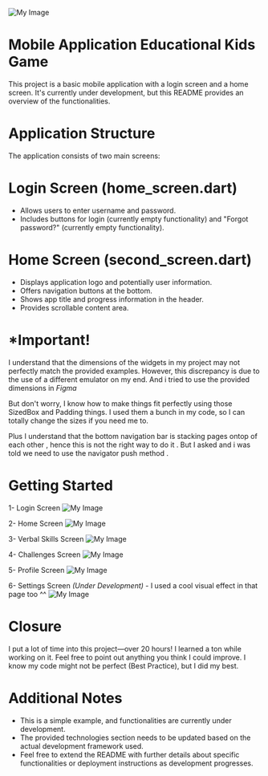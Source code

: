 ![My Image](./assets/TuwaiqAcademy.png)

# Mobile Application Educational Kids Game

This project is a basic mobile application with a login screen and a home screen. It's currently under development, but this README provides an overview of the functionalities.

# Application Structure

The application consists of two main screens:

# Login Screen (home_screen.dart)

<ul>
<li>Allows users to enter username and password.
</li>
<li>Includes buttons for login (currently empty functionality) and "Forgot password?" (currently empty functionality).
</li>
</ul>

# Home Screen (second_screen.dart)

<ul>
<li>Displays application logo and potentially user information.
</li>
<li>Offers navigation buttons at the bottom.
</li>
<li>Shows app title and progress information in the header.
</li>
<li>Provides scrollable content area.
</li>
</ul>



# *Important! 
I understand that the dimensions of the widgets in my project may not perfectly match the provided examples. However, this discrepancy is due to the use of a different emulator on my end. And i tried to use the provided dimensions in *Figma*

 But don't worry, I know how to make things fit perfectly using those SizedBox and Padding things. I used them a bunch in my code, so I can totally change the sizes if you need me to.

 Plus I understand that the bottom navigation bar is stacking pages ontop of each other , hence this is not the right way to do it . But I asked and i was told we need to use the navigator push method . 

# Getting Started 

1- Login Screen 
![My Image](./assets/ScreenShots/loginScreen.png)

2- Home Screen 
![My Image](./assets/ScreenShots/HomeScreen.png)

3- Verbal Skills Screen
![My Image](./assets/ScreenShots/SkillsScreen.png)

4- Challenges Screen
![My Image](./assets/ScreenShots/ChallengesScreen.png)

5- Profile Screen
![My Image](./assets/ScreenShots/ProfileScreen.png)

6- Settings Screen *(Under Development)* - I used a cool visual effect in that page too ^^
![My Image](./assets/ScreenShots/SettingsScreen.png)



# Closure 
I put a lot of time into this project—over 20 hours! I learned a ton while working on it. Feel free to point out anything you think I could improve. I know my code might not be perfect (Best Practice), but I did my best.



# Additional Notes
<ul>
<li>This is a simple example, and functionalities are currently under development.
</li>
<li>The provided technologies section needs to be updated based on the actual development framework used.
</li>
<li>Feel free to extend the README with further details about specific functionalities or deployment instructions as development progresses.
</li>
</ul>
